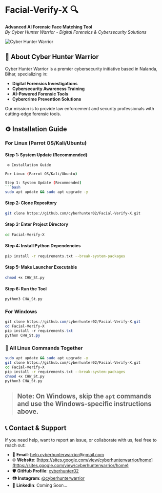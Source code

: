 
# Facial-Verify-X 🔍
**Advanced AI Forensic Face Matching Tool**  
*By Cyber Hunter Warrior - Digital Forensics & Cybersecurity Solutions*

![Cyber Hunter Warrior](https://sites.google.com/view/cyberhunterwarrior/home)

## 🏢 About Cyber Hunter Warrior
Cyber Hunter Warrior is a premier cybersecurity initiative based in Nalanda, Bihar, specializing in:
- **Digital Forensics Investigations**
- **Cybersecurity Awareness Training**
- **AI-Powered Forensic Tools**
- **Cybercrime Prevention Solutions**

Our mission is to provide law enforcement and security professionals with cutting-edge forensic tools.

## ⚙️ Installation Guide

### For Linux (Parrot OS/Kali/Ubuntu)

#### Step 1: System Update (Recommended)
```bash
 ⚙️ Installation Guide

For Linux (Parrot OS/Kali/Ubuntu)

Step 1: System Update (Recommended)
```bash
sudo apt update && sudo apt upgrade -y
```

#### Step 2: Clone Repository
```bash
git clone https://github.com/cyberhunter02/Facial-Verify-X.git
```

#### Step 3: Enter Project Directory
```bash
cd Facial-Verify-X
```

#### Step 4: Install Python Dependencies
```bash
pip install -r requirements.txt --break-system-packages
```

#### Step 5: Make Launcher Executable
```bash
chmod +x CHW_St.py
```

#### Step 6: Run the Tool
```bash
python3 CHW_St.py
```

### For Windows
```powershell
git clone https://github.com/cyberhunter02/Facial-Verify-X.git
cd Facial-Verify-X
pip install -r requirements.txt
python CHW_St.py
```

### 🧠 All Linux Commands Together
```bash
sudo apt update && sudo apt upgrade -y
git clone https://github.com/cyberhunter02/Facial-Verify-X.git
cd Facial-Verify-X
pip install -r requirements.txt --break-system-packages
chmod +x CHW_St.py
python3 CHW_St.py
```

> **Note:** On Windows, skip the `apt` commands and use the Windows-specific instructions above.
> ---

## 📞 Contact & Support

If you need help, want to report an issue, or collaborate with us, feel free to reach out:

- 📧 **Email**: [help.cyberhunterwarrior@gmail.com](help.cyberhunterwarrior@gmail.com)
- 🌐 **Website**: [https://sites.google.com/view/cyberhunterwarrior/home](https://sites.google.com/view/cyberhunterwarrior/home)
- 🛡️ **GitHub Profile**: [cyberhunter02](https://github.com/cyberhunter02)
- 📷 **Instagram**: [@cyberhunterwarrior](https://instagram.com/cyberhunterwarrior)
- 💬 **LinkedIn**: Coming Soon...
